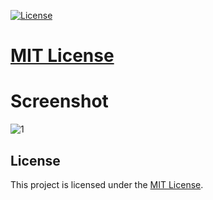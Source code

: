 [![License](https://img.shields.io/badge/license-MIT-blue.svg)](LICENSE)

# [MIT License](LICENSE)

# Screenshot

![1](https://www.producerspot.com/wp-content/uploads/2022/07/FL-Studio-21-New-Features.jpg)

## License

This project is licensed under the [MIT License](LICENSE).


